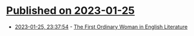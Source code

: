 # [Published on 2023-01-25](index.md)

* [2023-01-25, 23:37:54](https://news.ycombinator.com/item?id=34525750) - [The First Ordinary Woman in English Literature](https://www.laphamsquarterly.org/roundtable/first-ordinary-woman-english-literature)

